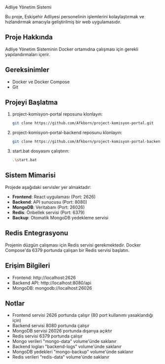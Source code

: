 Adliye Yönetim Sistemi 

Bu proje, Eskişehir Adliyesi personelinin işlemlerini kolaylaştırmak ve hızlandırmak amacıyla geliştirilmiş bir web uygulamasıdır.

## Proje Hakkında

Adliye Yönetim Sisteminin Docker ortamıdna çalışması için gerekli  yapılandırmaları içerir.


## Gereksinimler

- Docker ve Docker Compose
- Git

## Projeyi Başlatma
1. project-komisyon-portal reposunu klonlayın:
   ```bash
   git clone https://github.com/Afkborn/project-komisyon-portal.git
   ```
2. project-komisyon-portal-backend reposunu klonlayın:
   ```bash
   git clone https://github.com/Afkborn/project-komisyon-portal-backend.git
   ```
3. start.bat dosyasını çalıştırın:
   ```bash
   .\start.bat
   ```

## Sistem Mimarisi

Projede aşağıdaki servisler yer almaktadır:

- **Frontend**: React uygulaması (Port: 2626)
- **Backend**: API sunucusu (Port: 8080)
- **MongoDB**: Veritabanı (Port: 26026)
- **Redis**: Önbellek servisi (Port: 6379)
- **Backup**: Otomatik MongoDB yedekleme servisi

## Redis Entegrasyonu

Projenin düzgün çalışması için Redis servisi gerekmektedir. Docker Compose'da 6379 portunda çalışan bir Redis servisi başlatın. 


## Erişim Bilgileri

- Frontend: http://localhost:2626
- Backend API: http://localhost:8080/api
- MongoDB: mongodb://localhost:26026

## Notlar

- Frontend servisi 2626 portunda çalışır (80 port kullanımı yasaklandığı için)
- Backend servisi 8080 portunda çalışır
- MongoDB servisi 26026 portunda dışarıya açıktır
- Redis servisi 6379 portunda çalışır
- Mongo verileri "mongo-data" volume'ünde saklanır
- Backend logları "backend-logs" volume'ünde saklanır
- MongoDB yedekleri "mongo-backup" volume'ünde saklanır
- Redis verileri "redis-data" volume'ünde saklanır

